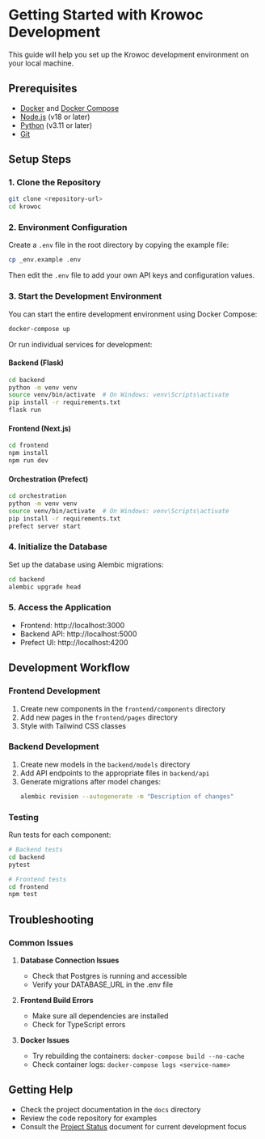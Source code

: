 # Getting Started with Krowoc Development

This guide will help you set up the Krowoc development environment on your local machine.

## Prerequisites

- [Docker](https://docs.docker.com/get-docker/) and [Docker Compose](https://docs.docker.com/compose/install/)
- [Node.js](https://nodejs.org/) (v18 or later)
- [Python](https://www.python.org/) (v3.11 or later)
- [Git](https://git-scm.com/)

## Setup Steps

### 1. Clone the Repository

```bash
git clone <repository-url>
cd krowoc
```

### 2. Environment Configuration

Create a `.env` file in the root directory by copying the example file:

```bash
cp _env.example .env
```

Then edit the `.env` file to add your own API keys and configuration values.

### 3. Start the Development Environment

You can start the entire development environment using Docker Compose:

```bash
docker-compose up
```

Or run individual services for development:

#### Backend (Flask)

```bash
cd backend
python -m venv venv
source venv/bin/activate  # On Windows: venv\Scripts\activate
pip install -r requirements.txt
flask run
```

#### Frontend (Next.js)

```bash
cd frontend
npm install
npm run dev
```

#### Orchestration (Prefect)

```bash
cd orchestration
python -m venv venv
source venv/bin/activate  # On Windows: venv\Scripts\activate
pip install -r requirements.txt
prefect server start
```

### 4. Initialize the Database

Set up the database using Alembic migrations:

```bash
cd backend
alembic upgrade head
```

### 5. Access the Application

- Frontend: http://localhost:3000
- Backend API: http://localhost:5000
- Prefect UI: http://localhost:4200

## Development Workflow

### Frontend Development

1. Create new components in the `frontend/components` directory
2. Add new pages in the `frontend/pages` directory
3. Style with Tailwind CSS classes

### Backend Development

1. Create new models in the `backend/models` directory
2. Add API endpoints to the appropriate files in `backend/api`
3. Generate migrations after model changes:
   ```bash
   alembic revision --autogenerate -m "Description of changes"
   ```

### Testing

Run tests for each component:

```bash
# Backend tests
cd backend
pytest

# Frontend tests
cd frontend
npm test
```

## Troubleshooting

### Common Issues

1. **Database Connection Issues**
   - Check that Postgres is running and accessible
   - Verify your DATABASE_URL in the .env file

2. **Frontend Build Errors**
   - Make sure all dependencies are installed
   - Check for TypeScript errors

3. **Docker Issues**
   - Try rebuilding the containers: `docker-compose build --no-cache`
   - Check container logs: `docker-compose logs <service-name>`

## Getting Help

- Check the project documentation in the `docs` directory
- Review the code repository for examples
- Consult the [Project Status](../../PROJECT_STATUS.md) document for current development focus 
